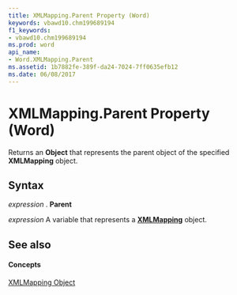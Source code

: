 ```yaml
---
title: XMLMapping.Parent Property (Word)
keywords: vbawd10.chm199689194
f1_keywords:
- vbawd10.chm199689194
ms.prod: word
api_name:
- Word.XMLMapping.Parent
ms.assetid: 1b7882fe-389f-da24-7024-7ff0635efb12
ms.date: 06/08/2017
---
```



# XMLMapping.Parent Property (Word)

Returns an **Object** that represents the parent object of the specified **XMLMapping** object.


## Syntax

 _expression_ . **Parent**

 _expression_ A variable that represents a **[XMLMapping](xmlmapping-object-word.md)** object.


## See also


#### Concepts


[XMLMapping Object](xmlmapping-object-word.md)

